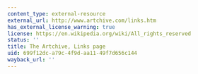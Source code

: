 ```yaml
---
content_type: external-resource
external_url: http://www.artchive.com/links.htm
has_external_license_warning: true
license: https://en.wikipedia.org/wiki/All_rights_reserved
status: ''
title: The Artchive, Links page
uid: 699f12dc-a79c-4f9d-aa11-49f7d656c144
wayback_url: ''
---
```

